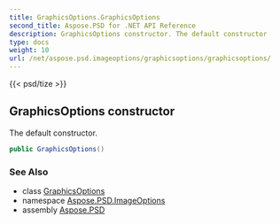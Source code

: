 ```yaml
---
title: GraphicsOptions.GraphicsOptions
second_title: Aspose.PSD for .NET API Reference
description: GraphicsOptions constructor. The default constructor
type: docs
weight: 10
url: /net/aspose.psd.imageoptions/graphicsoptions/graphicsoptions/
---
```

{{< psd/tize >}}
## GraphicsOptions constructor

The default constructor.

```csharp
public GraphicsOptions()
```

### See Also

* class [GraphicsOptions](../)
* namespace [Aspose.PSD.ImageOptions](../../../aspose.psd.imageoptions/)
* assembly [Aspose.PSD](../../../)


